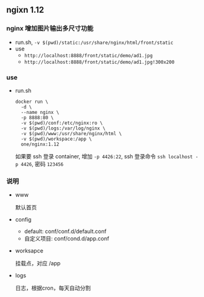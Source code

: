 ngixn 1.12
---

### nginx 增加图片输出多尺寸功能

- run.sh, `-v $(pwd)/static:/usr/share/nginx/html/front/static`
- use
  - `http://localhost:8888/front/static/demo/ad1.jpg`
  - `http://localhost:8888/front/static/demo/ad1.jpg!300x200`

### use

- run.sh

  ```
  docker run \
    -d \
    --name nginx \
    -p 8888:80 \
    -v $(pwd)/conf:/etc/nginx:ro \
    -v $(pwd)/logs:/var/log/nginx \
    -v $(pwd)/www:/usr/share/nginx/html \
    -v $(pwd)/workspace:/app \
    one/nginx:1.12
  ```

  如果要 ssh 登录 container, 增加 `-p 4426:22`, ssh 登录命令 `ssh localhost -p 4426`, 密码 `123456`

### 说明

- www

  默认首页

- config
  - default: conf/conf.d/default.conf
  - 自定义项目: conf/cond.d/app.conf
- worksapce

  挂载点，对应 /app

- logs

  日志，根据cron，每天自动分割


